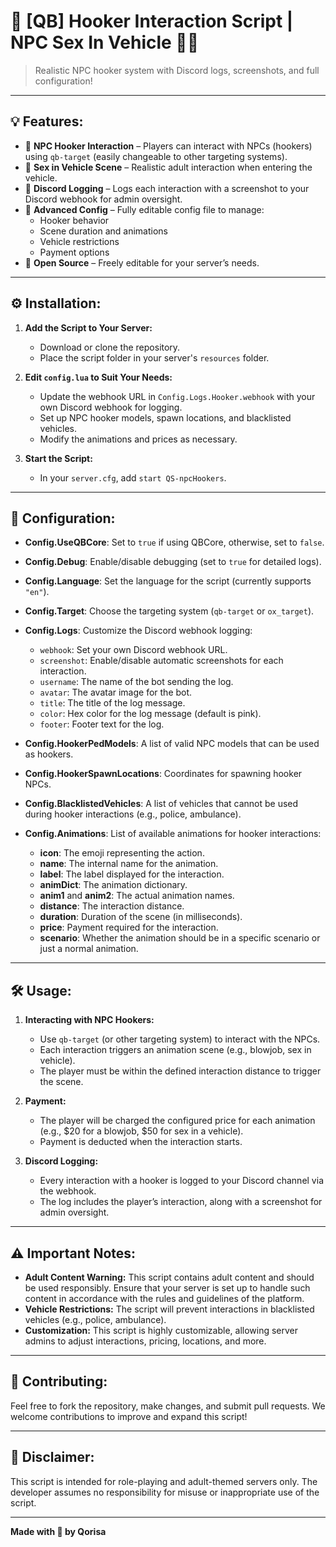 # 🔞 **[QB] Hooker Interaction Script | NPC Sex In Vehicle 💋🚗**

> Realistic NPC hooker system with Discord logs, screenshots, and full configuration!

---

## 💡 **Features:**

* 🔹 **NPC Hooker Interaction** – Players can interact with NPCs (hookers) using `qb-target` (easily changeable to other targeting systems).
* 🔹 **Sex in Vehicle Scene** – Realistic adult interaction when entering the vehicle.
* 🔹 **Discord Logging** – Logs each interaction with a screenshot to your Discord webhook for admin oversight.
* 🔹 **Advanced Config** – Fully editable config file to manage:
  * Hooker behavior
  * Scene duration and animations
  * Vehicle restrictions
  * Payment options
* 🔹 **Open Source** – Freely editable for your server’s needs.

---

## ⚙️ **Installation:**

1. **Add the Script to Your Server:**
   - Download or clone the repository.
   - Place the script folder in your server's `resources` folder.

2. **Edit `config.lua` to Suit Your Needs:**
   - Update the webhook URL in `Config.Logs.Hooker.webhook` with your own Discord webhook for logging.
   - Set up NPC hooker models, spawn locations, and blacklisted vehicles.
   - Modify the animations and prices as necessary.

3. **Start the Script:**
   - In your `server.cfg`, add `start QS-npcHookers`.

---

## 🔧 **Configuration:**

- **Config.UseQBCore**: Set to `true` if using QBCore, otherwise, set to `false`.
- **Config.Debug**: Enable/disable debugging (set to `true` for detailed logs).
- **Config.Language**: Set the language for the script (currently supports `"en"`).
- **Config.Target**: Choose the targeting system (`qb-target` or `ox_target`).
- **Config.Logs**: Customize the Discord webhook logging:
  - `webhook`: Set your own Discord webhook URL.
  - `screenshot`: Enable/disable automatic screenshots for each interaction.
  - `username`: The name of the bot sending the log.
  - `avatar`: The avatar image for the bot.
  - `title`: The title of the log message.
  - `color`: Hex color for the log message (default is pink).
  - `footer`: Footer text for the log.

- **Config.HookerPedModels**: A list of valid NPC models that can be used as hookers.
- **Config.HookerSpawnLocations**: Coordinates for spawning hooker NPCs.
- **Config.BlacklistedVehicles**: A list of vehicles that cannot be used during hooker interactions (e.g., police, ambulance).
  
- **Config.Animations**: List of available animations for hooker interactions:
  - **icon**: The emoji representing the action.
  - **name**: The internal name for the animation.
  - **label**: The label displayed for the interaction.
  - **animDict**: The animation dictionary.
  - **anim1** and **anim2**: The actual animation names.
  - **distance**: The interaction distance.
  - **duration**: Duration of the scene (in milliseconds).
  - **price**: Payment required for the interaction.
  - **scenario**: Whether the animation should be in a specific scenario or just a normal animation.

---

## 🛠 **Usage:**

1. **Interacting with NPC Hookers:**
   - Use `qb-target` (or other targeting system) to interact with the NPCs.
   - Each interaction triggers an animation scene (e.g., blowjob, sex in vehicle).
   - The player must be within the defined interaction distance to trigger the scene.

2. **Payment:**
   - The player will be charged the configured price for each animation (e.g., $20 for a blowjob, $50 for sex in a vehicle).
   - Payment is deducted when the interaction starts.

3. **Discord Logging:**
   - Every interaction with a hooker is logged to your Discord channel via the webhook.
   - The log includes the player’s interaction, along with a screenshot for admin oversight.

---

## ⚠️ **Important Notes:**

- **Adult Content Warning:** This script contains adult content and should be used responsibly. Ensure that your server is set up to handle such content in accordance with the rules and guidelines of the platform.
- **Vehicle Restrictions:** The script will prevent interactions in blacklisted vehicles (e.g., police, ambulance).
- **Customization:** This script is highly customizable, allowing server admins to adjust interactions, pricing, locations, and more.

---

## 🤝 **Contributing:**

Feel free to fork the repository, make changes, and submit pull requests. We welcome contributions to improve and expand this script!

---

## 📜 **Disclaimer:**

This script is intended for role-playing and adult-themed servers only. The developer assumes no responsibility for misuse or inappropriate use of the script.

---

**Made with 💖 by Qorisa**
